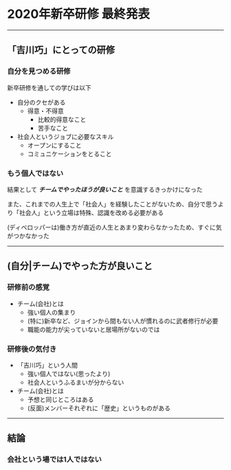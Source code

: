 # 2020年新卒研修 最終発表

---
## 「吉川巧」にとっての研修

### 自分を見つめる研修

新卒研修を通しての学びは以下

- 自分のクセがある
  - 得意・不得意
    - 比較的得意なこと
    - 苦手なこと
- 社会人というジョブに必要なスキル
  - オープンにすること
  - コミュニケーションをとること

### もう個人ではない

結果として ***チームでやったほうが良いこと*** を意識するきっかけになった

また、これまでの人生上で「社会人」を経験したことがないため、自分で思うより「社会人」という立場は特殊、認識を改める必要がある

(ディベロッパーは)働き方が直近の人生とあまり変わらなかったため、すぐに気がつかなかった



---
## (自分|チーム)でやった方が良いこと

### 研修前の感覚

- チーム(会社)とは
  - 強い個人の集まり
  - (特に)新卒など、ジョインから間もない人が慣れるのに武者修行が必要
  - 職能の能力が尖っていないと居場所がないのでは

### 研修後の気付き

- 「吉川巧」という人間
  - 強い個人ではない(思ったより)
  - 社会人というふるまいが分からない
- チーム(会社)とは
  - 予想と同じところはある
  - (反面)メンバーそれぞれに「歴史」というものがある

---
## 結論

### 会社という場では1人ではない


